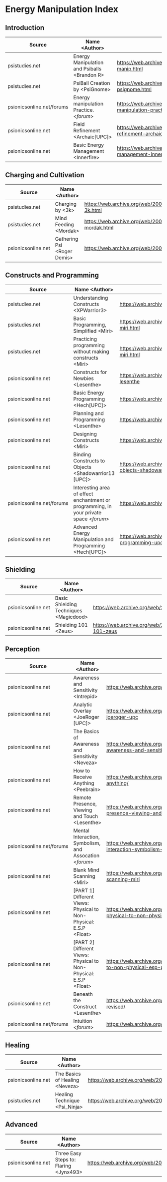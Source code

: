 # Energy Manipulation Index

## Introduction
| Source | Name \<Author> | Link | Notes |
| ------ | ---- | ---- | ----- |
| psistudies.net | Energy Manipulation and Psiballs \<Brandon R> | https://web.archive.org/web/20071223145443/http://psistudies.net:80/_articles_backup/basic-psi-manip.html | 
| psistudies.net | PsiBall Creation by \<PsiGnome> | https://web.archive.org/web/20071205095307/http://psistudies.net:80/_articles_backup/psiballcreation-psignome.html |
| psionicsonline.net\/forums | Energy manipulation Practice. \<_forum_> | https://web.archive.org/web/20080927204311/http://www.psionicsonline.net:80/forums/energy-manipulation-practice | 
| psionicsonline.net | Field Refinement \<Archaic\[UPC]> | https://web.archive.org/web/20091117130608/http://www.psionicsonline.net:80/article/field-refinement-archaic-upc | 
| psionicsonline.net | Basic Energy Management \<Innerfire> | https://web.archive.org/web/20090827005702/http://www.psionicsonline.net:80/article/basic-energy-management-innerfire | 

## Charging and Cultivation
| Source | Name  \<Author> | Link | Notes |
| ------ | ---- | ---- | ----- |
| psistudies.net | Charging by \<3k> | https://web.archive.org/web/20071223145448/http://psistudies.net:80/_articles_backup/charging-3k.html | 
| psistudies.net | Mind Feeding \<Mordak> | https://web.archive.org/web/20071205095247/http://psistudies.net:80/_articles_backup/mindfeeding-mordak.html |
| psionicsonline.net | Gathering Psi \<Roger Demis> | https://web.archive.org/web/20080313094759/http://www.psionicsonline.net/gatheringpsiroger |

## Constructs and Programming
| Source | Name  \<Author> | Link | Notes |
| ------ | ---- | ---- | ----- |
| psistudies.net | Understanding Constructs \<XPWarrior3> | https://web.archive.org/web/20071205095224/http://psistudies.net:80/_articles_backup/constructs-xpw3.html | 
| psistudies.net | Basic Programming, Simplified \<Miri> | https://web.archive.org/web/20071205095257/http://psistudies.net:80/_articles_backup/programming-simplified-miri.html | 
| psistudies.net | Practicing programming without making constructs \<Miri> | https://web.archive.org/web/20071205095252/http://psistudies.net:80/_articles_backup/programming-practice-miri.html | 
| psionicsonline.net | Constructs for Newbies \<Lesenthe> | https://web.archive.org/web/20091009095620/http://www.psionicsonline.net:80/article/constructs-newbies-lesenthe | 
| psionicsonline.net | Basic Energy Programming \<Hech\[UPC]> | https://web.archive.org/web/20111212201942/http://www.psionicsonline.net/basic-energy-programming-upc/ | 
| psionicsonline.net | Planning and Programming \<Lesenthe> | https://web.archive.org/web/20130710233943/http://psionicsonline.net:80/book/export/html/7322 | 
| psionicsonline.net | Designing Constructs \<Miri> | https://web.archive.org/web/20111212201944/http://www.psionicsonline.net/designing-constructs/ | 
| psionicsonline.net | Binding Constructs to Objects \<Shadowarrior13 \[UPC]> | https://web.archive.org/web/20091117130600/http://www.psionicsonline.net:80/article/binding-constructs-objects-shadowarrior13-upc | 
| psionicsonline.net\/forums | Interesting area of effect enchantment or programming, in your private space \<_forum_> | https://web.archive.org/web/20110524030000/http://www.psionicsonline.net:80/forums/index.php/topic,2868.0.html | 
| psionicsonline.net | Advanced Energy Manipulation and Programming \<Hech\[UPC]> | https://web.archive.org/web/20111212201947/http://www.psionicsonline.net/advanced-energy-manipulation-and-programming-upc/ |

## Shielding
| Source | Name  \<Author> | Link | Notes |
| ------ | ---- | ---- | ----- |
| psionicsonline.net | Basic Shielding Techniques \<Magicdood> | https://web.archive.org/web/20080411092818/http://www.psionicsonline.net/basicshieldingtechniques | 
| psionicsonline.net | Shielding 101 \<Zeus> | https://web.archive.org/web/20091117130616/http://www.psionicsonline.net:80/article/shielding-101-zeus | 

## Perception
| Source | Name  \<Author> | Link | Notes |
| ------ | ---- | ---- | ----- |
| psionicsonline.net | Awareness and Sensitivity \<Intrepid> | https://web.archive.org/web/20111212202032/http://www.psionicsonline.net/awareness-and-sensitivity/ | 
| psionicsonline.net | Analytic Overlay \<JoeRoger \[UPC]> | https://web.archive.org/web/20091117120457/http://www.psionicsonline.net:80/article/analytic-overlay-joeroger-upc |
| psionicsonline.net | The Basics of Awareness and Sensitivity \<Neveza> | https://web.archive.org/web/20080913194911/http://www.psionicsonline.net:80/content/basics-awareness-and-sensitivity-neveza |
| psionicsonline.net | How to Receive Anything \<Peebrain> | https://web.archive.org/web/20110930064625/http://www.psionicsonline.net:80/how-to-receive-anything/ |
| psionicsonline.net | Remote Presence, Viewing and Touch \<Lesenthe> | https://web.archive.org/web/20080827125245/http://www.psionicsonline.net:80/content/remote-presence-viewing-and-touch-lesenthe | 
| psionicsonline.net/forums | Mental Interaction, Symbolism, and Assocation \<_forum_> | https://web.archive.org/web/20091029222622/http://www.psionicsonline.net:80/forums/mental-interaction-symbolism-and-assocation | 
| psionicsonline.net | Blank Mind Scanning \<Miri> | https://web.archive.org/web/20091119003031/http://www.psionicsonline.net:80/article/blank-mind-scanning-miri |
| psionicsonline.net | \[PART 1] Different Views: Physical to Non-Physical: E.S.P \<Float> | https://web.archive.org/web/20111212202029/http%253A//www.psionicsonline.net/different-views-physical-to-non-physical-esp/ | 
| psionicsonline.net | \[PART 2] Different Views: Physical to Non-Physical: E.S.P \<Float> | https://web.archive.org/web/20111212202030/http://www.psionicsonline.net/different-views-physical-to-non-physical-esp-part-2/ |
| psionicsonline.net | Beneath the Construct \<Lesenthe> | https://web.archive.org/web/20111109040153/http://www.psionicsonline.net:80/beneath-the-construct-revised/ |
| psionicsonline.net/forums | Intuition \<_forum_> | https://web.archive.org/web/20080917081307/http://www.psilinks.net:80/forum/index.php/topic,97.0.html | 

## Healing
| Source | Name  \<Author> | Link | Notes |
| ------ | ---- | ---- | ----- |
| psionicsonline.net | The Basics of Healing \<Neveza> | https://web.archive.org/web/20080415212124/http://www.psionicsonline.net/basicsofhealingneveza | 
| psistudies.net | Healing Technique \<Psi_Ninja> | https://web.archive.org/web/20071205095236/http://psistudies.net:80/_articles_backup/healing_psininja.html | 

## Advanced
| Source | Name  \<Author> | Link | Notes |
| ------ | ---- | ---- | ----- |
| psionicsonline.net | Three Easy Steps to: Flaring \<Jynx493> | https://web.archive.org/web/20080411092822/http://www.psionicsonline.net:80/flaring | 